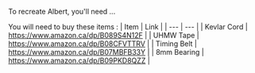 To recreate Albert, you'll need ...

You will need to buy these items :
| Item | Link |
| --- | --- |
| Kevlar Cord | https://www.amazon.ca/dp/B089S4N12F |
| UHMW Tape | https://www.amazon.ca/dp/B08CFVTTRV |
| Timing Belt | https://www.amazon.ca/dp/B07MBFB33Y |
| 8mm Bearing | https://www.amazon.ca/dp/B09PKD8QZZ |

